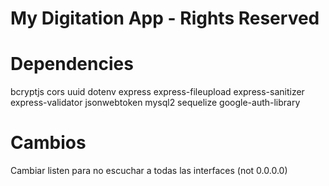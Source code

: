 # My Digitation App - Rights Reserved

# Dependencies 

bcryptjs
cors
uuid
dotenv
express
express-fileupload
express-sanitizer
express-validator
jsonwebtoken
mysql2
sequelize
google-auth-library

# Cambios
Cambiar listen para no escuchar a todas las interfaces (not 0.0.0.0)